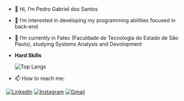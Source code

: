 - 👋 Hi, I’m Pedro Gabriel dos Santos
- 👀 I’m interested in developing my programming abilities focused in back-end
- 🌱 I’m currently in Fatec (Faculdade de Tecnologia do Estado de São Paulo), studying Systems Analysis and Devolopment

- **Hard Skills**
  
  ![Top Langs](https://github-readme-stats-git-masterrstaa-rickstaa.vercel.app/api/top-langs/?username=PeedrooGabriel&bg_color=000&border_color=30A3DC&title_color=E94D5F&text_color=FFF)

 
- 📫 How to reach me:

 [![LinkedIn](https://img.shields.io/badge/LinkedIn-0077B5?style=for-the-badge&logo=linkedin&logoColor=white)](https://www.linkedin.com/in/pedro-gabriel-dos-santos-0765532b7/)
 [![Instagram](https://img.shields.io/badge/-Instagram-%23E4405F?style=for-the-badge&logo=instagram&logoColor=white)](https://www.instagram.com/peedroogabriel_/)
 [![Gmail](https://img.shields.io/badge/Gmail-333333?style=for-the-badge&logo=gmail&logoColor=red)](mailto:peedroo.gabriel09@gmail.com)

 
<!---
PeedrooGabriel/PeedrooGabriel is a ✨ special ✨ repository because its `README.md` (this file) appears on your GitHub profile.
You can click the Preview link to take a look at your changes.
--->
